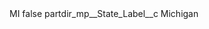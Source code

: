 <?xml version="1.0" encoding="UTF-8"?>
<CustomMetadata xmlns="http://soap.sforce.com/2006/04/metadata" xmlns:xsi="http://www.w3.org/2001/XMLSchema-instance" xmlns:xsd="http://www.w3.org/2001/XMLSchema">
    <label>MI</label>
    <protected>false</protected>
    <values>
        <field>partdir_mp__State_Label__c</field>
        <value xsi:type="xsd:string">Michigan</value>
    </values>
</CustomMetadata>
